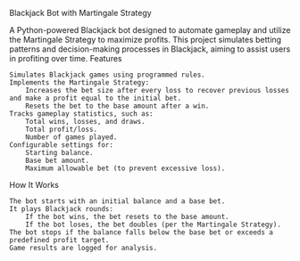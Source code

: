 Blackjack Bot with Martingale Strategy

A Python-powered Blackjack bot designed to automate gameplay and utilize the Martingale Strategy to maximize profits. This project simulates betting patterns and decision-making processes in Blackjack, aiming to assist users in profiting over time.
Features

    Simulates Blackjack games using programmed rules.
    Implements the Martingale Strategy:
        Increases the bet size after every loss to recover previous losses and make a profit equal to the initial bet.
        Resets the bet to the base amount after a win.
    Tracks gameplay statistics, such as:
        Total wins, losses, and draws.
        Total profit/loss.
        Number of games played.
    Configurable settings for:
        Starting balance.
        Base bet amount.
        Maximum allowable bet (to prevent excessive loss).

How It Works

    The bot starts with an initial balance and a base bet.
    It plays Blackjack rounds:
        If the bot wins, the bet resets to the base amount.
        If the bot loses, the bet doubles (per the Martingale Strategy).
    The bot stops if the balance falls below the base bet or exceeds a predefined profit target.
    Game results are logged for analysis.
